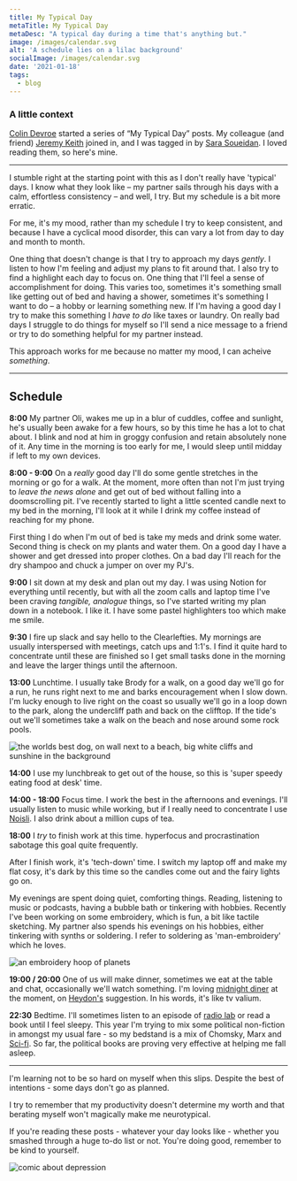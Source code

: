 ```yaml
---
title: My Typical Day
metaTitle: My Typical Day
metaDesc: "A typical day during a time that's anything but."
image: /images/calendar.svg
alt: 'A schedule lies on a lilac background'
socialImage: /images/calendar.svg
date: '2021-01-18'
tags:
  - blog
---
```


### A little context

[Colin Devroe](http://cdevroe.com/2021/01/07/my-typical-day/) started a series of “My Typical Day” posts. My colleague (and friend) [Jeremy Keith](https://adactio.com/journal/17750) joined in, and I was tagged in by [Sara Soueidan](https://www.sarasoueidan.com/desk/typical-day/). I loved reading them, so here's mine.

---

I stumble right at the starting point with this as I don't really have 'typical' days.
I know what they look like – my partner sails through his days with a calm, effortless consistency – and well, I try. But my schedule is a bit more erratic.

For me, it's my mood, rather than my schedule I try to keep consistent, and because I have a cyclical mood disorder, this can vary a lot from day to day and month to month.

One thing that doesn't change is that I try to approach my days _gently_. I listen to how I'm feeling and adjust my plans to fit around that. I also try to find a highlight each day to focus on. One thing that I'll feel a sense of accomplishment for doing. This varies too, sometimes it's something small like getting out of bed and having a shower, sometimes it's something I want to do – a hobby or learning something new. If I'm having a good day I try to make this something I _have to do_ like taxes or laundry. On really bad days I struggle to do things for myself so I'll send a nice message to a friend or try to do something helpful for my partner instead.

This approach works for me because no matter my mood, I can acheive _something_.

---

## Schedule

<strong>8:00</strong> My partner Oli, wakes me up in a blur of cuddles, coffee and sunlight, he's usually been awake for a few hours, so by this time he has a lot to chat about. I blink and nod at him in groggy confusion and retain absolutely none of it. Any time in the morning is too early for me, I would sleep until midday if left to my own devices.

<strong>8:00 - 9:00</strong>
On a _really_ good day I'll do some gentle stretches in the morning or go for a walk. At the moment, more often than not I'm just trying to _*leave the news alone*_ and get out of bed without falling into a doomscrolling pit. I've recently started to light a little scented candle next to my bed in the morning, I'll look at it while I drink my coffee instead of reaching for my phone.

First thing I do when I'm out of bed is take my meds and drink some water. Second thing is check on my plants and water them. On a good day I have a shower and get dressed into proper clothes. On a bad day I'll reach for the dry shampoo and chuck a jumper on over my PJ's.

<strong>9:00</strong> I sit down at my desk and plan out my day. I was using Notion for everything until recently, but with all the zoom calls and laptop time I've been craving _tangible, analogue_ things, so I've started writing my plan down in a notebook. I like it. I have some pastel highlighters too which make me smile.

<strong>9:30</strong> I fire up slack and say hello to the Clearlefties. My mornings are usually interspersed with meetings, catch ups and 1:1's. I find it quite hard to concentrate until these are finished so I get small tasks done in the morning and leave the larger things until the afternoon.

<strong>13:00</strong> Lunchtime. I usually take Brody for a walk, on a good day we'll go for a run, he runs right next to me and barks encouragement when I slow down. I'm lucky enough to live right on the coast so usually we'll go in a loop down to the park, along the undercliff path and back on the clifftop. If the tide's out we'll sometimes take a walk on the beach and nose around some rock pools.

![the worlds best dog, on wall next to a beach, big white cliffs and sunshine in the background](/images/walk.jpg)

<strong>14:00</strong> I use my lunchbreak to get out of the house, so this is 'super speedy eating food at desk' time.

<strong>14:00 - 18:00</strong> Focus time. I work the best in the afternoons and evenings. I'll usually listen to music while working, but if I really need to concentrate I use
[Noisli](https://www.noisli.com/playlists). I also drink about a million cups of tea.

<strong>18:00</strong> I _try_ to finish work at this time. hyperfocus and procrastination sabotage this goal quite frequently.

After I finish work, it's 'tech-down' time. I switch my laptop off and make my flat cosy, it's dark by this time so the candles come out and the fairy lights go on.

My evenings are spent doing quiet, comforting things. Reading, listening to music or podcasts, having a bubble bath or tinkering with hobbies. Recently I've been working on some embroidery, which is fun, a bit like tactile sketching. My partner also spends his evenings on his hobbies, either tinkering with synths or soldering. I refer to soldering as 'man-embroidery' which he loves.

![an embroidery hoop of planets](/images/embroidery.jpg)

<strong>19:00 / 20:00</strong> One of us will make dinner, sometimes we eat at the table and chat, occasionally we'll watch something. I'm loving [midnight diner](<https://en.wikipedia.org/wiki/Midnight_Diner_(Japanese_TV_series)>) at the moment, on [Heydon's](https://heydonworks.com/) suggestion. In his words, it's like tv valium.

<strong>22:30</strong> Bedtime. I'll sometimes listen to an episode of [radio lab](https://www.wnycstudios.org/podcasts/radiolab) or read a book until I feel sleepy. This year I'm trying to mix some political non-fiction in amongst my usual fare - so my bedstand is a mix of Chomsky, Marx and [Sci-fi](http://www.thehugoawards.org/). So far, the political books are proving very effective at helping me fall asleep.

---

I'm learning not to be so hard on myself when this slips. Despite the best of intentions - some days don't go as planned.

I try to remember that my productivity doesn't determine my worth and that berating myself won't magically make me neurotypical.

If you're reading these posts - whatever your day looks like - whether you smashed through a huge to-do list or not. You're doing good, remember to be kind to yourself.

![comic about depression](/images/advice.jpg)

